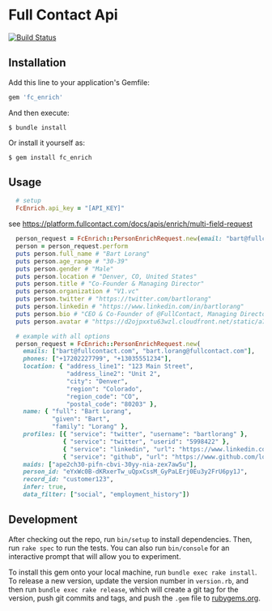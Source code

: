 # Full Contact Api
[![Build Status](https://travis-ci.org/NEXL-LTS/full_contact-ruby.svg?branch=main)](https://travis-ci.org/NEXL-LTS/full_contact-ruby)

## Installation

Add this line to your application's Gemfile:

```ruby
gem 'fc_enrich'
```

And then execute:

    $ bundle install

Or install it yourself as:

    $ gem install fc_enrich

## Usage

```ruby
  # setup
  FcEnrich.api_key = "[API_KEY]"
```

see https://platform.fullcontact.com/docs/apis/enrich/multi-field-request

```ruby
  person_request = FcEnrich::PersonEnrichRequest.new(email: "bart@fullcontact.com")
  person = person_request.perform
  puts person.full_name # "Bart Lorang"
  puts person.age_range # "30-39"
  puts person.gender # "Male"
  puts person.location # "Denver, CO, United States"
  puts person.title # "Co-Founder & Managing Director"
  puts person.organization # "V1.vc"
  puts person.twitter # "https://twitter.com/bartlorang"
  puts person.linkedin # "https://www.linkedin.com/in/bartlorang"
  puts person.bio # "CEO & Co-Founder of @FullContact, Managing Director @v1vc_. Tech Entrepreneur, Investor."
  puts person.avatar # "https://d2ojpxxtu63wzl.cloudfront.net/static/a7e6a5aba590d4933e35eaadabd97fd2_44e00e968ac57725a15b32f9ca714827aff8e4818d290cb0c611f2e2585253b3"

  # example with all options
  person_request = FcEnrich::PersonEnrichRequest.new(
    emails: ["bart@fullcontact.com", "bart.lorang@fullcontact.com"],
    phones: ["+17202227799", "+13035551234"],
    location: { "address_line1": "123 Main Street",
                "address_line2": "Unit 2",
                "city": "Denver",
                "region": "Colorado",
                "region_code": "CO",
                "postal_code": "80203" },
    name: { "full": "Bart Lorang",
            "given": "Bart",
            "family": "Lorang" },
    profiles: [{ "service": "twitter", "username": "bartlorang" },
               { "service": "twitter", "userid": "5998422" },
               { "service": "linkedin", "url": "https://www.linkedin.com/in/bartlorang" },
               { "service": "github", "url": "https://www.github.com/lorangb"}],
    maids: ["ape2ch30-pifn-cbvi-30yy-nia-zex7aw5u"],
    person_id: "eYxWc0B-dKRxerTw_uQpxCssM_GyPaLErj0Eu3y2FrU6py1J",
    record_id: "customer123",
    infer: true,
    data_filter: ["social", "employment_history"])
```

## Development

After checking out the repo, run `bin/setup` to install dependencies. Then, run `rake spec` to run the tests. You can also run `bin/console` for an interactive prompt that will allow you to experiment.

To install this gem onto your local machine, run `bundle exec rake install`. To release a new version, update the version number in `version.rb`, and then run `bundle exec rake release`, which will create a git tag for the version, push git commits and tags, and push the `.gem` file to [rubygems.org](https://rubygems.org).


